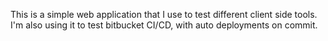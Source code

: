 This is a simple web application that I use to test different client side tools. 
I'm also using it to test bitbucket CI/CD, with auto deployments on commit.
